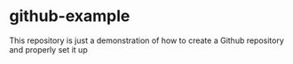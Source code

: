 # github-example
This repository is just a demonstration of how to create a Github repository and properly set it up
